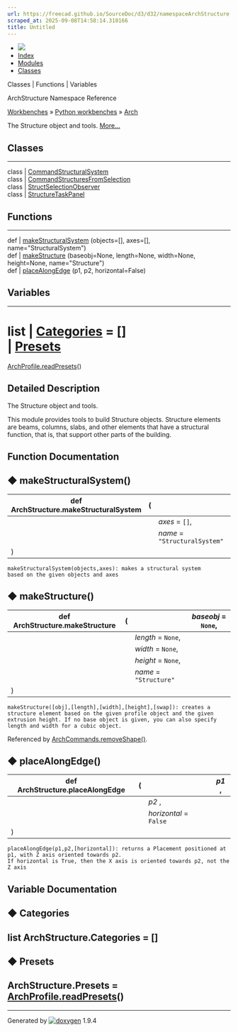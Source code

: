 ```yaml
---
url: https://freecad.github.io/SourceDoc/d3/d32/namespaceArchStructure.html
scraped_at: 2025-09-08T14:58:14.310166
title: Untitled
---
```


  * [ ![](https://www.freecad.org/svg/logo-freecad.svg) ](https://freecadweb.org "FreeCAD")
  * [Index](../../index.html "Index")
  * [Modules](../../modules.html "Modules list")
  * [Classes](../../annotated.html "Annotated list")

Classes | Functions | Variables

ArchStructure Namespace Reference

[Workbenches](../../d2/df2/group__WORKBENCHES.html) » [Python
workbenches](../../d1/d82/group__PYTHONWORKBENCHES.html) »
[Arch](../../df/dce/group__ARCH.html)

The Structure object and tools.
[More...](../../d3/d32/namespaceArchStructure.html#details)

##  Classes  
  
---  
class | [CommandStructuralSystem](../../d7/da2/classArchStructure_1_1CommandStructuralSystem.html)  
class | [CommandStructuresFromSelection](../../da/da1/classArchStructure_1_1CommandStructuresFromSelection.html)  
class | [StructSelectionObserver](../../db/d76/classArchStructure_1_1StructSelectionObserver.html)  
class | [StructureTaskPanel](../../df/d40/classArchStructure_1_1StructureTaskPanel.html)  
  
##  Functions  
  
---  
def | [makeStructuralSystem](../../d3/d32/namespaceArchStructure.html#a1fc9710a26c2b13cc1c0235ca3b03555) (objects=[], axes=[], name="StructuralSystem")  
def | [makeStructure](../../d3/d32/namespaceArchStructure.html#ac13ef58c486502672b4ccfe9f359b529) (baseobj=None, length=None, width=None, height=None, name="Structure")  
def | [placeAlongEdge](../../d3/d32/namespaceArchStructure.html#a2c29d1ab2efcc292caf8c00d787df70c) (p1, p2, horizontal=False)  
  
##  Variables  
  
---  
list | [Categories](../../d3/d32/namespaceArchStructure.html#ad5471ae8cf0bbe7ebaff81e02fc24690) = []  
|
[Presets](../../d3/d32/namespaceArchStructure.html#a1c957ea04ad1668c087a8e10d1d865e9)
=
[ArchProfile.readPresets](../../df/dee/namespaceArchProfile.html#ac733fbd4bf5516117927fe5b96b77496)()  
  
## Detailed Description

The Structure object and tools.

This module provides tools to build Structure objects. Structure elements are
beams, columns, slabs, and other elements that have a structural function,
that is, that support other parts of the building.

## Function Documentation

## ◆ makeStructuralSystem()

def ArchStructure.makeStructuralSystem  | ( |  | _objects_ = `[]`,   
---|---|---|---  
|  |  | _axes_ = `[]`,   
|  |  | _name_ = `"StructuralSystem"`  
| ) | |   
      
    
    makeStructuralSystem(objects,axes): makes a structural system
    based on the given objects and axes

## ◆ makeStructure()

def ArchStructure.makeStructure  | ( |  | _baseobj_ = `None`,   
---|---|---|---  
|  |  | _length_ = `None`,   
|  |  | _width_ = `None`,   
|  |  | _height_ = `None`,   
|  |  | _name_ = `"Structure"`  
| ) | |   
      
    
    makeStructure([obj],[length],[width],[height],[swap]): creates a
    structure element based on the given profile object and the given
    extrusion height. If no base object is given, you can also specify
    length and width for a cubic object.

Referenced by
[ArchCommands.removeShape()](../../d4/d52/namespaceArchCommands.html#af251273d7e60f828f0cafd22e4a881b1).

## ◆ placeAlongEdge()

def ArchStructure.placeAlongEdge  | ( |  | _p1_ ,   
---|---|---|---  
|  |  | _p2_ ,   
|  |  | _horizontal_ = `False`  
| ) | |   
      
    
    placeAlongEdge(p1,p2,[horizontal]): returns a Placement positioned at p1, with Z axis oriented towards p2.
    If horizontal is True, then the X axis is oriented towards p2, not the Z axis

## Variable Documentation

## ◆ Categories

list ArchStructure.Categories = []  
---  
  
## ◆ Presets

ArchStructure.Presets =
[ArchProfile.readPresets](../../df/dee/namespaceArchProfile.html#ac733fbd4bf5516117927fe5b96b77496)()  
---  
  
* * *

Generated by
[![doxygen](../../doxygen.svg)](https://www.doxygen.org/index.html) 1.9.4

